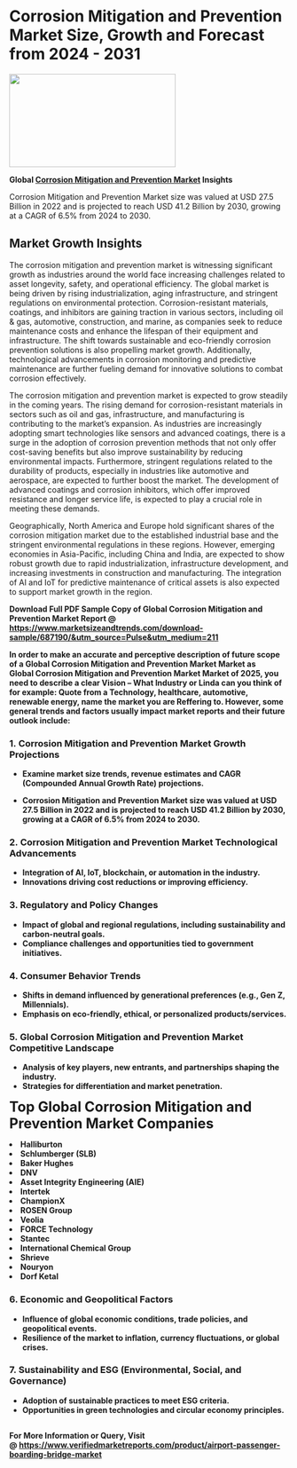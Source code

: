 <H1>Corrosion Mitigation and Prevention Market Size, Growth and Forecast from 2024 - 2031</H1><img class="aligncenter size-medium wp-image-584254" src="https://thirdeyenews.in/wp-content/uploads/2024/09/Global-Market-Research-300x168.jpeg" alt="" width="300" height="168" /><p><strong>Global&nbsp;<a href="https://www.marketsizeandtrends.com/download-sample/687190/&amp;utm_source=Pulse&amp;utm_medium=211">Corrosion Mitigation and Prevention Market</a> Insights</strong></p><p>Corrosion Mitigation and Prevention Market size was valued at USD 27.5 Billion in 2022 and is projected to reach USD 41.2 Billion by 2030, growing at a CAGR of 6.5% from 2024 to 2030.</p><p><h2>Market Growth Insights</h2> <p>The corrosion mitigation and prevention market is witnessing significant growth as industries around the world face increasing challenges related to asset longevity, safety, and operational efficiency. The global market is being driven by rising industrialization, aging infrastructure, and stringent regulations on environmental protection. Corrosion-resistant materials, coatings, and inhibitors are gaining traction in various sectors, including oil & gas, automotive, construction, and marine, as companies seek to reduce maintenance costs and enhance the lifespan of their equipment and infrastructure. The shift towards sustainable and eco-friendly corrosion prevention solutions is also propelling market growth. Additionally, technological advancements in corrosion monitoring and predictive maintenance are further fueling demand for innovative solutions to combat corrosion effectively. <p><strong></strong></p> <p>The corrosion mitigation and prevention market is expected to grow steadily in the coming years. The rising demand for corrosion-resistant materials in sectors such as oil and gas, infrastructure, and manufacturing is contributing to the market’s expansion. As industries are increasingly adopting smart technologies like sensors and advanced coatings, there is a surge in the adoption of corrosion prevention methods that not only offer cost-saving benefits but also improve sustainability by reducing environmental impacts. Furthermore, stringent regulations related to the durability of products, especially in industries like automotive and aerospace, are expected to further boost the market. The development of advanced coatings and corrosion inhibitors, which offer improved resistance and longer service life, is expected to play a crucial role in meeting these demands. <p>Geographically, North America and Europe hold significant shares of the corrosion mitigation market due to the established industrial base and the stringent environmental regulations in these regions. However, emerging economies in Asia-Pacific, including China and India, are expected to show robust growth due to rapid industrialization, infrastructure development, and increasing investments in construction and manufacturing. The integration of AI and IoT for predictive maintenance of critical assets is also expected to support market growth in the region.</p> <p><strong></p><p><span class=""><strong>Download Full PDF Sample Copy of Global Corrosion Mitigation and Prevention Market Report</strong> @ <a href="https://www.marketsizeandtrends.com/download-sample/687190/&amp;utm_source=Pulse&amp;utm_medium=211" target="_blank">https://www.marketsizeandtrends.com/download-sample/687190/&amp;utm_source=Pulse&amp;utm_medium=211</a></span></p><p>In order to make an accurate and perceptive description of future scope of a Global&nbsp;Corrosion Mitigation and Prevention Market Market as Global&nbsp;Corrosion Mitigation and Prevention Market Market of 2025, you need to describe a clear Vision &ndash; What Industry or Linda can you think of for example: Quote from a Technology, healthcare, automotive, renewable energy, name the market you are Reffering to. However, some general trends and factors usually impact market reports and their future outlook include:</p><h3>1.&nbsp;<strong>Corrosion Mitigation and Prevention Market Growth Projections</strong></h3><ul><li>Examine market size trends, revenue estimates and CAGR (Compounded Annual Growth Rate) projections.</li><li><p>Corrosion Mitigation and Prevention Market size was valued at USD 27.5 Billion in 2022 and is projected to reach USD 41.2 Billion by 2030, growing at a CAGR of 6.5% from 2024 to 2030.</p></li></ul><h3>2.&nbsp;<strong>Corrosion Mitigation and Prevention Market Technological Advancements</strong></h3><ul><li>Integration of AI, IoT, blockchain, or automation in the industry.</li><li>Innovations driving cost reductions or improving efficiency.</li></ul><h3>3.&nbsp;<strong>Regulatory and Policy Changes</strong></h3><ul><li>Impact of global and regional regulations, including sustainability and carbon-neutral goals.</li><li>Compliance challenges and opportunities tied to government initiatives.</li></ul><h3>4.&nbsp;<strong>Consumer Behavior Trends</strong></h3><ul><li>Shifts in demand influenced by generational preferences (e.g., Gen Z, Millennials).</li><li>Emphasis on eco-friendly, ethical, or personalized products/services.</li></ul><h3>5.&nbsp;<strong>Global Corrosion Mitigation and Prevention Market Competitive Landscape</strong></h3><ul><li>Analysis of key players, new entrants, and partnerships shaping the industry.</li><li>Strategies for differentiation and market penetration.</li></ul><p data-pm-slice="1 1 []"><span style="color: inherit; font-family: inherit; font-size: 25px;">Top Global Corrosion Mitigation and Prevention Market Companies</span></p><div class="" data-test-id=""><p><li>Halliburton</li><li> Schlumberger (SLB)</li><li> Baker Hughes</li><li> DNV</li><li> Asset Integrity Engineering (AIE)</li><li> Intertek</li><li> ChampionX</li><li> ROSEN Group</li><li> Veolia</li><li> FORCE Technology</li><li> Stantec</li><li> International Chemical Group</li><li> Shrieve</li><li> Nouryon</li><li> Dorf Ketal</li></p></div><h3>6.&nbsp;<strong>Economic and Geopolitical Factors</strong></h3><ul><li>Influence of global economic conditions, trade policies, and geopolitical events.</li><li>Resilience of the market to inflation, currency fluctuations, or global crises.</li></ul><h3>7.&nbsp;<strong>Sustainability and ESG (Environmental, Social, and Governance)</strong></h3><ul><li>Adoption of sustainable practices to meet ESG criteria.</li><li>Opportunities in green technologies and circular economy principles.</li></ul><h2><strong style="font-size: 14px;">For More Information or Query, Visit @&nbsp;</strong><a style="background-color: #ffffff; font-size: 14px;" href="https://www.marketsizeandtrends.com/report/corrosion-mitigation-and-prevention-market/" target="_blank">https://www.verifiedmarketreports.com/product/airport-passenger-boarding-bridge-market</a></h2>
